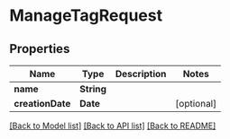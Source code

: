 # ManageTagRequest

## Properties
Name | Type | Description | Notes
------------ | ------------- | ------------- | -------------
**name** | **String** |  | 
**creationDate** | **Date** |  | [optional] 

[[Back to Model list]](../README.md#documentation-for-models) [[Back to API list]](../README.md#documentation-for-api-endpoints) [[Back to README]](../README.md)


